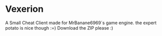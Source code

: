 # Vexerion
A Small Cheat Client made for MrBanane6969´s game engine.  the expert potato is nice though :=)
Download the ZIP please :)
